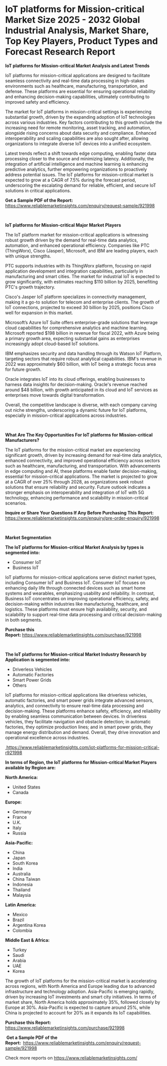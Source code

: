 <p><h1>IoT platforms for Mission-critical Market Size 2025 - 2032 Global Industrial Analysis, Market Share, Top Key Players, Product Types and Forecast Research Report</h1></p><p><strong>IoT platforms for Mission-critical Market Analysis and Latest Trends</strong></p>
<p><p>IoT platforms for mission-critical applications are designed to facilitate seamless connectivity and real-time data processing in high-stakes environments such as healthcare, manufacturing, transportation, and defense. These platforms are essential for ensuring operational reliability and enhancing decision-making capabilities, ultimately contributing to improved safety and efficiency.</p><p>The market for IoT platforms in mission-critical settings is experiencing substantial growth, driven by the expanding adoption of IoT technologies across various industries. Key factors contributing to this growth include the increasing need for remote monitoring, asset tracking, and automation, alongside rising concerns about data security and compliance. Enhanced interoperability and scaling capabilities are also sought after, allowing organizations to integrate diverse IoT devices into a unified ecosystem.</p><p>Latest trends reflect a shift towards edge computing, enabling faster data processing closer to the source and minimizing latency. Additionally, the integration of artificial intelligence and machine learning is enhancing predictive analytics, further empowering organizations to proactively address potential issues. The IoT platforms for mission-critical market is expected to grow at a CAGR of 7.5% during the forecast period, underscoring the escalating demand for reliable, efficient, and secure IoT solutions in critical applications.</p></p>
<p><strong>Get a Sample PDF of the Report:&nbsp;</strong> <a href="https://www.reliablemarketinsights.com/enquiry/request-sample/921998?utm_campaign=2988&utm_medium=2&utm_source=Github&utm_content=ia&utm_term=11032025&utm_id=iot-platforms-for-mission-critical">https://www.reliablemarketinsights.com/enquiry/request-sample/921998</a></p>
<p>&nbsp;</p>
<p><strong>IoT platforms for Mission-critical Major Market Players</strong></p>
<p><p>The IoT platform market for mission-critical applications is witnessing robust growth driven by the demand for real-time data analytics, automation, and enhanced operational efficiency. Companies like PTC (ThingWorx), Cisco (Jasper), Microsoft, and IBM are leading players, each with unique strengths.</p><p>PTC supports industries with its ThingWorx platform, focusing on rapid application development and integration capabilities, particularly in manufacturing and smart cities. The market for industrial IoT is expected to grow significantly, with estimates reaching $110 billion by 2025, benefiting PTC's growth trajectory.</p><p>Cisco's Jasper IoT platform specializes in connectivity management, making it a go-to solution for telecom and enterprise clients. The growth of IoT connections, projected to exceed 30 billion by 2025, positions Cisco well for expansion in this market.</p><p>Microsoft’s Azure IoT Suite offers enterprise-grade solutions that leverage cloud capabilities for comprehensive analytics and machine learning. Microsoft reported $198 billion in revenue for fiscal 2022, with Azure being a primary growth area, expecting substantial gains as enterprises increasingly adopt cloud-based IoT solutions.</p><p>IBM emphasizes security and data handling through its Watson IoT Platform, targeting sectors that require robust analytical capabilities. IBM's revenue in 2022 was approximately $60 billion, with IoT being a strategic focus area for future growth.</p><p>Oracle integrates IoT into its cloud offerings, enabling businesses to harness data insights for decision-making. Oracle's revenue reached around $48 billion, with growth anticipated in its cloud and IoT services as enterprises move towards digital transformation.</p><p>Overall, the competitive landscape is diverse, with each company carving out niche strengths, underscoring a dynamic future for IoT platforms, especially in mission-critical applications across industries.</p></p>
<p>&nbsp;</p>
<p><strong>What Are The Key Opportunities For IoT platforms for Mission-critical Manufacturers?</strong></p>
<p><p>The IoT platforms for the mission-critical market are experiencing significant growth, driven by increasing demand for real-time data analytics, enhanced connectivity, and improved operational efficiency across sectors such as healthcare, manufacturing, and transportation. With advancements in edge computing and AI, these platforms enable faster decision-making, essential for mission-critical applications. The market is projected to grow at a CAGR of over 25% through 2028, as organizations seek robust solutions that ensure reliability and security. Future outlook indicates a stronger emphasis on interoperability and integration of IoT with 5G technology, enhancing performance and scalability in mission-critical scenarios.</p></p>
<p><strong>Inquire or Share Your Questions If Any Before Purchasing This Report:</strong> <a href="https://www.reliablemarketinsights.com/enquiry/pre-order-enquiry/921998?utm_campaign=2988&utm_medium=2&utm_source=Github&utm_content=ia&utm_term=11032025&utm_id=iot-platforms-for-mission-critical">https://www.reliablemarketinsights.com/enquiry/pre-order-enquiry/921998</a></p>
<p>&nbsp;</p>
<p><strong>Market Segmentation</strong></p>
<p><strong>The IoT platforms for Mission-critical Market Analysis by types is segmented into:</strong></p>
<p><ul><li>Consumer IoT</li><li>Business IoT</li></ul></p>
<p><p>IoT platforms for mission-critical applications serve distinct market types, including Consumer IoT and Business IoT. Consumer IoT focuses on enhancing daily life through connected devices such as smart home systems and wearables, emphasizing usability and reliability. In contrast, Business IoT concentrates on improving operational efficiency, safety, and decision-making within industries like manufacturing, healthcare, and logistics. These platforms must ensure high availability, security, and scalability to support real-time data processing and critical decision-making in both segments.</p></p>
<p><strong>Purchase this Report:&nbsp;</strong><a href="https://www.reliablemarketinsights.com/purchase/921998?utm_campaign=2988&utm_medium=2&utm_source=Github&utm_content=ia&utm_term=11032025&utm_id=iot-platforms-for-mission-critical">https://www.reliablemarketinsights.com/purchase/921998</a></p>
<p>&nbsp;</p>
<p><strong>The IoT platforms for Mission-critical Market Industry Research by Application is segmented into:</strong></p>
<p><ul><li>Driverless Vehicles</li><li>Automatic Factories</li><li>Smart Power Grids</li><li>Others</li></ul></p>
<p><p>IoT platforms for mission-critical applications like driverless vehicles, automatic factories, and smart power grids integrate advanced sensors, analytics, and connectivity to ensure real-time data processing and decision-making. These platforms enhance safety, efficiency, and reliability by enabling seamless communication between devices. In driverless vehicles, they facilitate navigation and obstacle detection; in automatic factories, they optimize production lines; and in smart power grids, they manage energy distribution and demand. Overall, they drive innovation and operational excellence across industries.</p></p>
<p><a href="https://www.reliablemarketinsights.com/iot-platforms-for-mission-critical-r921998?utm_campaign=2988&utm_medium=2&utm_source=Github&utm_content=ia&utm_term=11032025&utm_id=iot-platforms-for-mission-critical">&nbsp;https://www.reliablemarketinsights.com/iot-platforms-for-mission-critical-r921998</a></p>
<p><strong>In terms of Region, the IoT platforms for Mission-critical Market Players available by Region are:</strong></p>
<p>
    <p> <strong> North America: </strong>
        <ul>
            <li>United States</li>
            <li>Canada</li>
        </ul>
        </p> 
    <p> <strong> Europe: </strong>
        <ul>
            <li>Germany</li>
            <li>France</li>
            <li>U.K.</li>
            <li>Italy</li>
            <li>Russia</li>
        </ul>
        </p> 
    <p> <strong> Asia-Pacific: </strong>
        <ul>
            <li>China</li>
            <li>Japan</li>
            <li>South Korea</li>
            <li>India</li>
            <li>Australia</li>
            <li>China Taiwan</li>
            <li>Indonesia</li>
            <li>Thailand</li>
            <li>Malaysia</li>
        </ul>
        </p> 
    <p> <strong> Latin America: </strong>
        <ul>
            <li>Mexico</li>
            <li>Brazil</li>
            <li>Argentina Korea</li>
            <li>Colombia</li>
        </ul>
        </p> 
    <p> <strong> Middle East & Africa: </strong>
        <ul>
            <li>Turkey</li>
            <li>Saudi</li>
            <li>Arabia</li>
            <li>UAE</li>
            <li>Korea</li>
        </ul>
    </p>
    </p>
<p><p>The growth of IoT platforms for the mission-critical market is accelerating across regions, with North America and Europe leading due to advanced infrastructure and technology adoption. Asia-Pacific is emerging rapidly, driven by increasing IoT investments and smart city initiatives. In terms of market share, North America holds approximately 35%, followed closely by Europe at 30%. Asia-Pacific is expected to capture around 25%, while China is projected to account for 20% as it expands its IoT capabilities.</p></p>
<p><strong>Purchase this Report: </strong><a href="https://www.reliablemarketinsights.com/purchase/921998?utm_campaign=2988&utm_medium=2&utm_source=Github&utm_content=ia&utm_term=11032025&utm_id=iot-platforms-for-mission-critical">https://www.reliablemarketinsights.com/purchase/921998</a></p>
<p>&nbsp;<strong>Get a Sample PDF of the Report:&nbsp;&nbsp;</strong><a href="https://www.reliablemarketinsights.com/enquiry/request-sample/921998?utm_campaign=2988&utm_medium=2&utm_source=Github&utm_content=ia&utm_term=11032025&utm_id=iot-platforms-for-mission-critical">https://www.reliablemarketinsights.com/enquiry/request-sample/921998</a></p>
<p><strong></strong></p>
<p>Check more reports on <a href="https://www.reliablemarketinsights.com/?utm_campaign=2988&utm_medium=2&utm_source=Github&utm_content=ia&utm_term=11032025&utm_id=iot-platforms-for-mission-critical">https://www.reliablemarketinsights.com/</a></p>